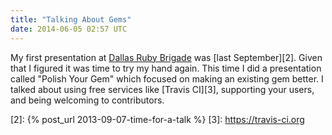 ```yaml
---
title: "Talking About Gems"
date: 2014-06-05 02:57 UTC
---
```


My first presentation at [Dallas Ruby Brigade][1] was [last September][2].
Given that I figured it was time to try my hand again.
This time I did a presentation called "Polish Your Gem" which focused on making an existing gem better.
I talked about using free services like [Travis CI][3], supporting your users, and being welcoming to contributors.
<!--more-->

<div class="embed-container">
  <script async class="speakerdeck-embed" data-id="5ead83f0cdcc01316bf61e853270e897" data-ratio="1.77777777777778" src="//speakerdeck.com/assets/embed.js"></script>
</div>

[1]: http://www.dallasrb.org
[2]: {% post_url 2013-09-07-time-for-a-talk %}
[3]: https://travis-ci.org
